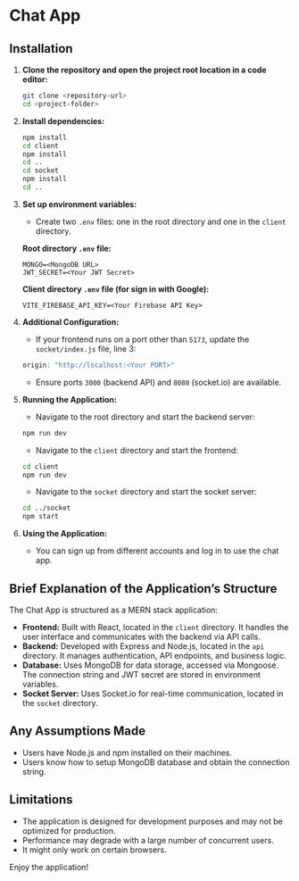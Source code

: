 # Chat App

## Installation

1. **Clone the repository and open the project root location in a code editor:**
    ```bash
    git clone <repository-url>
    cd <project-folder>
    ```

2. **Install dependencies:**
    ```bash
    npm install
    cd client
    npm install
    cd ..
    cd socket
    npm install
    cd ..
    ```

3. **Set up environment variables:**
    - Create two `.env` files: one in the root directory and one in the `client` directory.

    **Root directory `.env` file:**
    ```plaintext
    MONGO=<MongoDB URL>
    JWT_SECRET=<Your JWT Secret>
    ```

    **Client directory `.env` file (for sign in with Google):**
    ```plaintext
    VITE_FIREBASE_API_KEY=<Your Firebase API Key>
    ```

4. **Additional Configuration:**
    - If your frontend runs on a port other than `5173`, update the `socket/index.js` file, line 3:
    ```javascript
    origin: "http://localhost:<Your PORT>"
    ```

    - Ensure ports `3000` (backend API) and `8080` (socket.io) are available.

5. **Running the Application:**
    - Navigate to the root directory and start the backend server:
    ```bash
    npm run dev
    ```

    - Navigate to the `client` directory and start the frontend:
    ```bash
    cd client
    npm run dev
    ```

    - Navigate to the `socket` directory and start the socket server:
    ```bash
    cd ../socket
    npm start
    ```

6. **Using the Application:**
    - You can sign up from different accounts and log in to use the chat app.

## Brief Explanation of the Application’s Structure
The Chat App is structured as a MERN stack application:
- **Frontend:** Built with React, located in the `client` directory. It handles the user interface and communicates with the backend via API calls.
- **Backend:** Developed with Express and Node.js, located in the `api` directory. It manages authentication, API endpoints, and business logic.
- **Database:** Uses MongoDB for data storage, accessed via Mongoose. The connection string and JWT secret are stored in environment variables.
- **Socket Server:** Uses Socket.io for real-time communication, located in the `socket` directory.

## Any Assumptions Made
- Users have Node.js and npm installed on their machines.
- Users know how to setup MongoDB database and obtain the connection string.

## Limitations
- The application is designed for development purposes and may not be optimized for production.
- Performance may degrade with a large number of concurrent users.
- It might only work on certain browsers.

Enjoy the application!